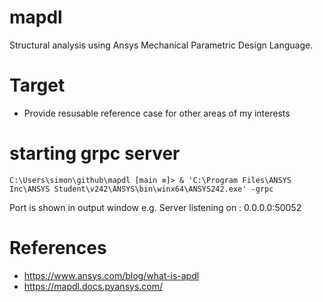 # mapdl
Structural analysis using Ansys Mechanical Parametric Design Language.

# Target
 * Provide resusable reference case for other areas of my interests

# starting grpc server
```
C:\Users\simon\github\mapdl [main ≡]> & 'C:\Program Files\ANSYS Inc\ANSYS Student\v242\ANSYS\bin\winx64\ANSYS242.exe' -grpc
```
Port is shown in output window e.g. Server listening on : 0.0.0.0:50052

# References
 * https://www.ansys.com/blog/what-is-apdl
 * https://mapdl.docs.pyansys.com/
